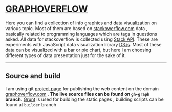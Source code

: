 [GRAPHOVERFLOW][1]
=====================

Here you can find a collection of info graphics and data visualization on various topic. Most of them are based on [stackowerflow.com][2] data , basically related to programming languages which are tags in questions asked. All data for stackoverflow is collected using [Stack API][3]. These are experiments with JavaScript data visualization library [D3.js][4]. Most of these data can be visualized with a bar or pie chart, but here I am choosing different types of data presentation just for the sake of it.


----------


Source and build
----------------

I am using git [project page][5] for publishing the web content on the domain [graphoverflow.com][6] . <b>The live source files can be found on `gh-graph` branch.</b> [Grunt][7] is used for building the static pages , building scripts can be found at `builder` branch


  [1]: http://graphoverflow.com
  [2]: http://stackoverflow.com/
  [3]: https://api.stackexchange.com/docs
  [4]: http://d3js.org/
  [5]: https://help.github.com/articles/user-organization-and-project-pages#project-pages
  [6]: http://graphoverflow.com
  [7]: http://gruntjs.com/
